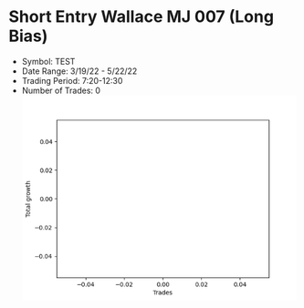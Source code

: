 # Short Entry Wallace MJ 007 (Long Bias)
- Symbol: TEST
- Date Range: 3/19/22 - 5/22/22
- Trading Period: 7:20-12:30
- Number of Trades: 0
![Plot](ShortEntryWallaceMJ007TEST(LongBias).png)


































